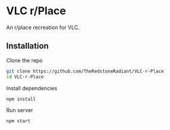 #  VLC r/Place

An r/place recreation for VLC. 


## Installation


Clone the repo
```bash
git clone https://github.com/TheRedstoneRadiant/VLC-r-Place
cd VLC-r-Place
```

Install dependencies
```bash
npm install
```

Run server
```bash
npm start
````
